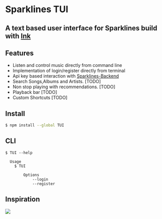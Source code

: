 # Sparklines TUI

## A text based user interface for Sparklines build with [Ink](https://github.com/vadimdemedes/ink)

## Features
- Listen and control music directly from command line
- Implementation of login/register directly from terminal
- Api key based interaction with [Sparklines-Backend](https://github.com/samay15jan/sparklines-backend)
- Search Songs,Albums and Artists. [TODO]
- Non stop playing with recommendations. [TODO]
- Playback bar [TODO] 
- Custom Shortcuts [TODO]

## Install

```bash
$ npm install --global TUI
```

## CLI

```
$ TUI --help

  Usage
    $ TUI

		Options
			--login
			--register
```

## Inspiration
<img src='https://pypi-camo.freetls.fastly.net/afccc8c5a4da868a7473e1026c6d0e872d234075/68747470733a2f2f692e696d6775722e636f6d2f3773794f544b622e676966'>